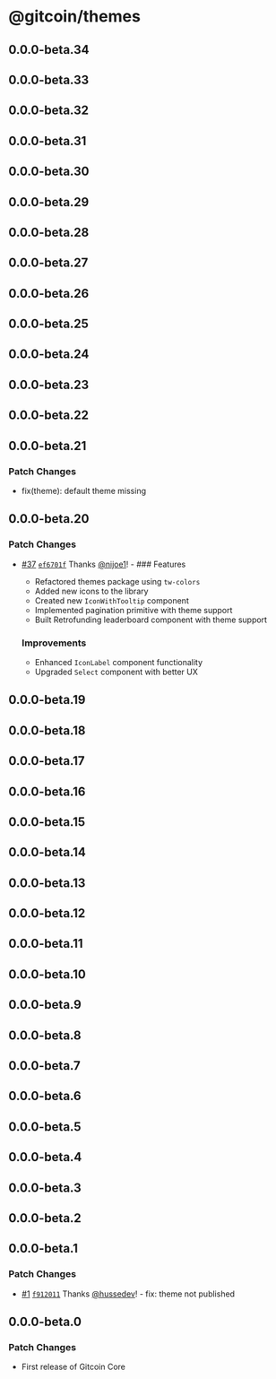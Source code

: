 # @gitcoin/themes

## 0.0.0-beta.34

## 0.0.0-beta.33

## 0.0.0-beta.32

## 0.0.0-beta.31

## 0.0.0-beta.30

## 0.0.0-beta.29

## 0.0.0-beta.28

## 0.0.0-beta.27

## 0.0.0-beta.26

## 0.0.0-beta.25

## 0.0.0-beta.24

## 0.0.0-beta.23

## 0.0.0-beta.22

## 0.0.0-beta.21

### Patch Changes

- fix(theme): default theme missing

## 0.0.0-beta.20

### Patch Changes

- [#37](https://github.com/gitcoinco/core/pull/37)
  [`ef6701f`](https://github.com/gitcoinco/core/commit/ef6701ffabdf4cd73f4020be2eef7891e7d91cec)
  Thanks [@nijoe1](https://github.com/nijoe1)! - ### Features

  - Refactored themes package using `tw-colors`
  - Added new icons to the library
  - Created new `IconWithTooltip` component
  - Implemented pagination primitive with theme support
  - Built Retrofunding leaderboard component with theme support

  ### Improvements

  - Enhanced `IconLabel` component functionality
  - Upgraded `Select` component with better UX

## 0.0.0-beta.19

## 0.0.0-beta.18

## 0.0.0-beta.17

## 0.0.0-beta.16

## 0.0.0-beta.15

## 0.0.0-beta.14

## 0.0.0-beta.13

## 0.0.0-beta.12

## 0.0.0-beta.11

## 0.0.0-beta.10

## 0.0.0-beta.9

## 0.0.0-beta.8

## 0.0.0-beta.7

## 0.0.0-beta.6

## 0.0.0-beta.5

## 0.0.0-beta.4

## 0.0.0-beta.3

## 0.0.0-beta.2

## 0.0.0-beta.1

### Patch Changes

- [#1](https://github.com/gitcoinco/core/pull/1)
  [`f912011`](https://github.com/gitcoinco/core/commit/f912011edfe5a4658abc72202b64c4f7cd699f85)
  Thanks [@hussedev](https://github.com/hussedev)! - fix: theme not published

## 0.0.0-beta.0

### Patch Changes

- First release of Gitcoin Core
